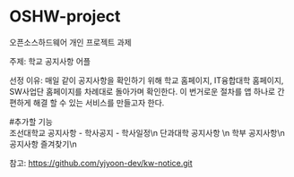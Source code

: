 # OSHW-project

오픈소스하드웨어 개인 프로젝트 과제

주제: 학교 공지사항 어플

선정 이유: 매일 같이 공지사항을 확인하기 위해 학교 홈페이지, IT융합대학 홈페이지, SW사업단 홈페이지를 차례대로 돌아가며 확인한다. 
          이 번거로운 절차를 앱 하나로 간편하게 해결 할 수 있는 서비스를 만들고자 한다.
           
#추가할 기능         
조선대학교 공지사항 - 학사공지 - 학사일정\n
단과대학 공지사항 \n
학부 공지사항\n
공지사항 즐겨찾기\n
          
   
참고: https://github.com/yjyoon-dev/kw-notice.git
